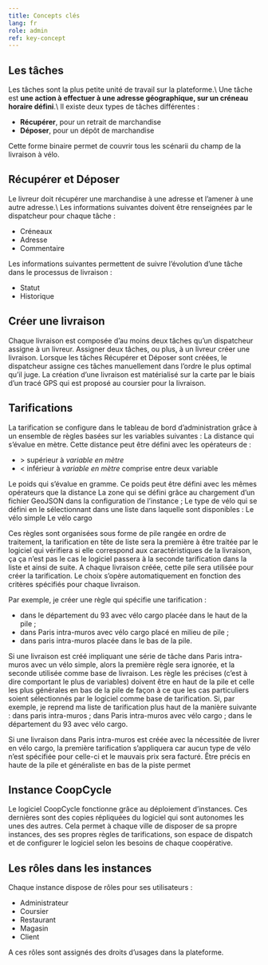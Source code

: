 ```yaml
---
title: Concepts clés
lang: fr
role: admin
ref: key-concept
---
```


Les tâches
----------

Les tâches sont la plus petite unité de travail sur la plateforme.\\
Une tâche est **une action à effectuer à une adresse géographique, sur un créneau horaire défini**.\\
Il existe deux types de tâches différentes :
- **Récupérer**, pour un retrait de marchandise
- **Déposer**, pour un dépôt de marchandise

Cette forme binaire permet de couvrir tous les scénarii du champ de la livraison à vélo.



## Récupérer et Déposer

Le livreur doit récupérer une marchandise à une adresse et l’amener à une autre adresse.\\
Les informations suivantes doivent être renseignées par le dispatcheur pour chaque tâche :
- Créneaux
- Adresse
- Commentaire

Les informations suivantes permettent de suivre l’évolution d’une tâche dans le processus de livraison :
- Statut
- Historique

Créer une livraison
-------------------

Chaque livraison est composée d’au moins deux tâches qu’un dispatcheur assigne à un livreur.
Assigner deux tâches, ou plus, à un livreur créer une livraison.
Lorsque les tâches Récupérer et Déposer sont créées, le dispatcheur assigne ces tâches manuellement dans l’ordre le plus optimal qu’il juge. La création d’une livraison est matérialisé sur la carte par le biais d’un tracé GPS qui est proposé au coursier pour la livraison.

Tarifications
-------------

La tarification se configure dans le tableau de bord d’administration grâce à un ensemble de règles basées sur les variables suivantes :
La distance qui s’évalue en mètre. Cette distance peut être défini avec les opérateurs de :
- &gt; supérieur à *variable en mètre*
- &lt; inférieur à *variable en mètre*
comprise entre deux variable

Le poids qui s’évalue en gramme. Ce poids peut être défini avec les mêmes opérateurs que la distance
La zone qui se défini grâce au chargement d’un fichier GeoJSON dans la configuration de l’instance ;
Le type de vélo qui se défini en le sélectionnant dans une liste dans laquelle sont disponibles :
Le vélo simple
Le vélo cargo

Ces règles sont organisées sous forme de pile rangée en ordre de traitement, la tarification en tête de liste sera la première à être traitée par le logiciel qui vérifiera si elle correspond aux caractéristiques de la livraison, ça ça n’est pas le cas le logiciel passera à la seconde tarification dans la liste et ainsi de suite. A chaque livraison créée, cette pile sera utilisée pour créer la tarification. Le choix s’opère automatiquement en fonction des critères spécifiés pour chaque livraison.

Par exemple, je créer une règle qui spécifie une tarification :
- dans le département du 93 avec vélo cargo placée dans le haut de la pile ;
- dans Paris intra-muros avec vélo cargo placé en milieu de pile ;
- dans paris intra-muros placée dans le bas de la pile.

Si une livraison est créé impliquant une série de tâche dans Paris intra-muros avec un vélo simple, alors la première règle sera ignorée, et la seconde utilisée comme base de livraison. Les règle les précises (c’est à dire comportant le plus de variables) doivent être en haut de la pile et celle les plus générales en bas de la pile de façon à ce que les cas particuliers soient sélectionnés par le logiciel comme base de tarification. Si, par exemple, je reprend ma liste de tarification plus haut de la manière suivante :
dans paris intra-muros ;
dans Paris intra-muros avec vélo cargo ;
dans le département du 93 avec vélo cargo.

Si une livraison dans Paris intra-muros est créée avec la nécessitée de livrer en vélo cargo, la première tarification s’appliquera car aucun type de vélo n’est spécifiée pour celle-ci et le mauvais prix sera facturé. Être précis en haute de la pile et généraliste en bas de la piste permet

Instance CoopCycle
------------------

Le logiciel CoopCycle fonctionne grâce au déploiement d’instances. Ces dernières sont des copies répliquées du logiciel qui sont autonomes les unes des autres. Cela permet à chaque ville de disposer de sa propre instances, des ses propres règles de tarifications, son espace de dispatch et de configurer le logiciel selon les besoins de chaque coopérative.

## Les rôles dans les instances

Chaque instance dispose de rôles pour ses utilisateurs :
- Administrateur
- Coursier
- Restaurant
- Magasin
- Client

A ces rôles sont assignés des droits d’usages dans la plateforme.
